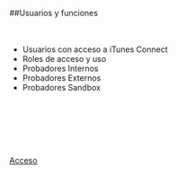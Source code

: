 ##Usuarios y funciones
<br />
<br />
<br />

- Usuarios con acceso a iTunes Connect
- Roles de acceso y uso
- Probadores Internos
- Probadores Externos
- Probadores Sandbox 

<br />
<br />
<br />
<br />
<br />

<a href="https://itunesconnect.apple.com/WebObjects/iTunesConnect.woa/ra/ng/users_roles">Acceso</a>
